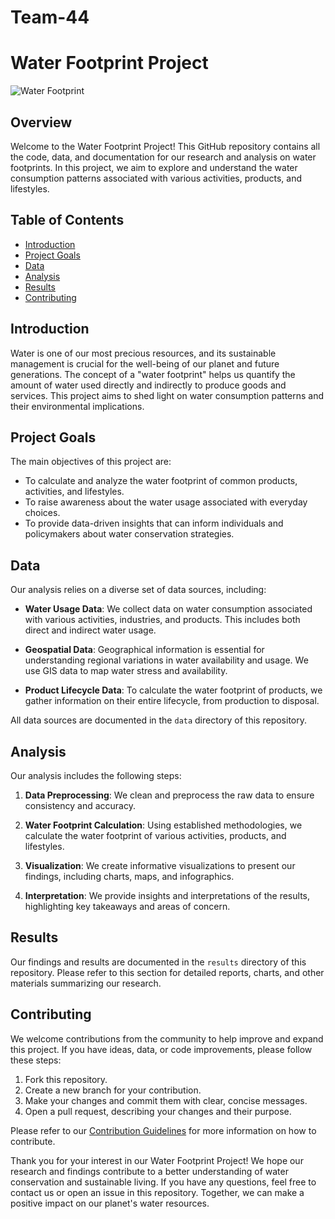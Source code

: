 # Team-44

# Water Footprint Project

![Water Footprint](https://www.example.com/water-footprint-image.jpg)

## Overview

Welcome to the Water Footprint Project! This GitHub repository contains all the code, data, and documentation for our research and analysis on water footprints. In this project, we aim to explore and understand the water consumption patterns associated with various activities, products, and lifestyles.

## Table of Contents

- [Introduction](#introduction)
- [Project Goals](#project-goals)
- [Data](#data)
- [Analysis](#analysis)
- [Results](#results)
- [Contributing](#contributing)

## Introduction

Water is one of our most precious resources, and its sustainable management is crucial for the well-being of our planet and future generations. The concept of a "water footprint" helps us quantify the amount of water used directly and indirectly to produce goods and services. This project aims to shed light on water consumption patterns and their environmental implications.

## Project Goals

The main objectives of this project are:

- To calculate and analyze the water footprint of common products, activities, and lifestyles.
- To raise awareness about the water usage associated with everyday choices.
- To provide data-driven insights that can inform individuals and policymakers about water conservation strategies.

## Data

Our analysis relies on a diverse set of data sources, including:

- **Water Usage Data**: We collect data on water consumption associated with various activities, industries, and products. This includes both direct and indirect water usage.

- **Geospatial Data**: Geographical information is essential for understanding regional variations in water availability and usage. We use GIS data to map water stress and availability.

- **Product Lifecycle Data**: To calculate the water footprint of products, we gather information on their entire lifecycle, from production to disposal.

All data sources are documented in the `data` directory of this repository.

## Analysis

Our analysis includes the following steps:

1. **Data Preprocessing**: We clean and preprocess the raw data to ensure consistency and accuracy.

2. **Water Footprint Calculation**: Using established methodologies, we calculate the water footprint of various activities, products, and lifestyles.

3. **Visualization**: We create informative visualizations to present our findings, including charts, maps, and infographics.

4. **Interpretation**: We provide insights and interpretations of the results, highlighting key takeaways and areas of concern.

## Results

Our findings and results are documented in the `results` directory of this repository. Please refer to this section for detailed reports, charts, and other materials summarizing our research.

## Contributing

We welcome contributions from the community to help improve and expand this project. If you have ideas, data, or code improvements, please follow these steps:

1. Fork this repository.
2. Create a new branch for your contribution.
3. Make your changes and commit them with clear, concise messages.
4. Open a pull request, describing your changes and their purpose.

Please refer to our [Contribution Guidelines](CONTRIBUTING.md) for more information on how to contribute.

Thank you for your interest in our Water Footprint Project! We hope our research and findings contribute to a better understanding of water conservation and sustainable living. If you have any questions, feel free to contact us or open an issue in this repository. Together, we can make a positive impact on our planet's water resources.
